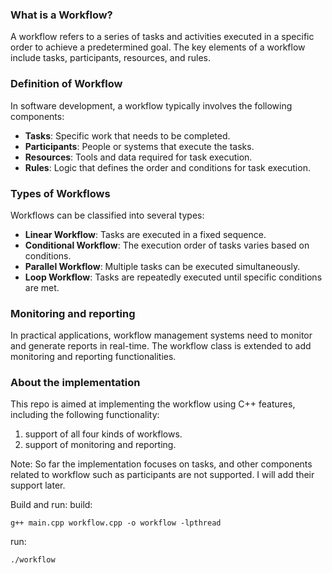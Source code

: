 


### What is a Workflow?

A workflow refers to a series of tasks and activities executed in a specific order to achieve a predetermined goal. The key elements of a workflow include tasks, participants, resources, and rules.

### Definition of Workflow

In software development, a workflow typically involves the following components:

-   **Tasks**: Specific work that needs to be completed.
-   **Participants**: People or systems that execute the tasks.
-   **Resources**: Tools and data required for task execution.
-   **Rules**: Logic that defines the order and conditions for task execution.

### Types of Workflows

Workflows can be classified into several types:

-   **Linear Workflow**: Tasks are executed in a fixed sequence.
-   **Conditional Workflow**: The execution order of tasks varies based on conditions.
-   **Parallel Workflow**: Multiple tasks can be executed simultaneously.
-   **Loop Workflow**: Tasks are repeatedly executed until specific conditions are met.

### Monitoring and reporting

In practical applications, workflow management systems need to monitor and generate reports in real-time.  The workflow class is extended to add monitoring and reporting functionalities.

### About the implementation
This repo is aimed at implementing the workflow using C++ features, including the following functionality:
1. support of all four kinds of workflows.
2. support of monitoring and reporting.

Note:
So far the implementation focuses on tasks, and other components related to workflow such as participants are not supported. I will add their support later.  

Build and run:
build:
```
g++ main.cpp workflow.cpp -o workflow -lpthread
```
run:
```
./workflow
```
